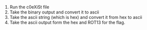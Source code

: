 1) Run the c0eXiSt file
2) Take the binary output and convert it to ascii
3) Take the ascii string (which is hex) and convert it from hex to ascii
4) Take the ascii output form the hex and ROT13 for the flag.
